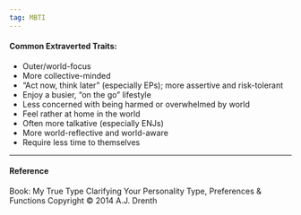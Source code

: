 ```yaml
---
tag: MBTI
---
```


#### Common Extraverted Traits:

- Outer/world-focus
- More collective-minded
- “Act now, think later” (especially EPs); more assertive and risk-tolerant
- Enjoy a busier, “on the go” lifestyle
- Less concerned with being harmed or overwhelmed by world
- Feel rather at home in the world
- Often more talkative (especially ENJs)
- More world-reflective and world-aware
- Require less time to themselves

---

#### Reference

Book: My True Type
Clarifying Your Personality Type, Preferences & Functions
Copyright © 2014
A.J. Drenth
